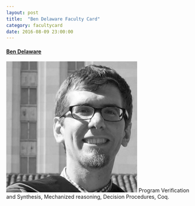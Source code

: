 ```yaml
---
layout: post
title:  "Ben Delaware Faculty Card"
category: facultycard
date: 2016-08-09 23:00:00
---
```


#### [Ben Delaware](http://people.csail.mit.edu/bendy/) ####

![Ben Delaware](assets/bendelaware.png)
Program Verification and Synthesis, Mechanized reasoning, Decision
Procedures, Coq.
